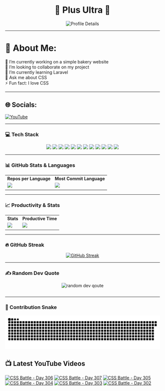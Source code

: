 <h1 align="center">🚀 Plus Ultra 🚀</h1>

<div align="center">
  <img src="http://github-profile-summary-cards.vercel.app/api/cards/profile-details?username=ramzel1414&theme=tokyonight" alt="Profile Details">
</div>

---

# 💫 About Me:
🔭 I’m currently working on a simple bakery website<br>
👯 I’m looking to collaborate on my project<br>
🌱 I’m currently learning Laravel<br>
💬 Ask me about CSS<br>
⚡ Fun fact: I love CSS

---

## 🌐 Socials:
[![YouTube](https://img.shields.io/badge/YouTube-%23FF0000.svg?logo=YouTube&logoColor=white)](https://youtube.com/@UCgG_j8zx0wee5dVAaz9owXw)

---

### 💻 Tech Stack

<div align="center">
  <p>
    <img src="https://img.shields.io/badge/css3-%231572B6.svg?style=for-the-badge&logo=css3&logoColor=white">
    <img src="https://img.shields.io/badge/html5-%23E34F26.svg?style=for-the-badge&logo=html5&logoColor=white">
    <img src="https://img.shields.io/badge/javascript-%23323330.svg?style=for-the-badge&logo=javascript&logoColor=%23F7DF1E">
    <img src="https://img.shields.io/badge/php-%23777BB4.svg?style=for-the-badge&logo=php&logoColor=white">
    <img src="https://img.shields.io/badge/bootstrap-%238511FA.svg?style=for-the-badge&logo=bootstrap&logoColor=white">
    <img src="https://img.shields.io/badge/laravel-%23FF2D20.svg?style=for-the-badge&logo=laravel&logoColor=white">
    <img src="https://img.shields.io/badge/react-%2320232a.svg?style=for-the-badge&logo=react&logoColor=%2361DAFB">
    <img src="https://img.shields.io/badge/node.js-6DA55F?style=for-the-badge&logo=node.js&logoColor=white">
    <img src="https://img.shields.io/badge/tailwindcss-%2338B2AC.svg?style=for-the-badge&logo=tailwind-css&logoColor=white">
    <img src="https://img.shields.io/badge/MongoDB-%234ea94b.svg?style=for-the-badge&logo=mongodb&logoColor=white">
    <img src="https://img.shields.io/badge/mysql-4479A1.svg?style=for-the-badge&logo=mysql&logoColor=white">
    <img src="https://img.shields.io/badge/Canva-%2300C4CC.svg?style=for-the-badge&logo=Canva&logoColor=white">
  </p>
</div>

---

### 📊 GitHub Stats & Languages

<div align="center">
  <table>
    <tr>
      <td align="center"><b>Repos per Language</b></td>
      <td align="center"><b>Most Commit Language</b></td>
    </tr>
    <tr>
      <td><img src="http://github-profile-summary-cards.vercel.app/api/cards/repos-per-language?username=ramzel1414&theme=tokyonight"></td>
      <td><img src="http://github-profile-summary-cards.vercel.app/api/cards/most-commit-language?username=ramzel1414&theme=tokyonight"></td>
    </tr>
  </table>
</div>

---

### 📈 Productivity & Stats

<div align="center">
  <table>
    <tr>
      <td align="center"><b>Stats</b></td>
      <td align="center"><b>Productive Time</b></td>
    </tr>
    <tr>
      <td><img src="http://github-profile-summary-cards.vercel.app/api/cards/stats?username=ramzel1414&theme=tokyonight"></td>
      <td><img src="http://github-profile-summary-cards.vercel.app/api/cards/productive-time?username=ramzel1414&theme=tokyonight&utcOffset=8"></td>
    </tr>
  </table>
</div>

---

### 🔥 GitHub Streak

<div align="center">
  <a href="https://git.io/streak-stats">
    <img src="https://streak-stats.demolab.com?user=ramzel1414&theme=tokyonight&hide_border=true" alt="GitHub Streak">
  </a>
</div>

---

### ✍️ Random Dev Quote

<div align="center">
  <table>
    <img src="https://quotes-github-readme.vercel.app/api?type=horizontal&theme=tokyonight" alt="random dev qoute">

  </table>
</div>

---

### 🐍 Contribution Snake

<div align="center">
  <img src="https://github.com/ramzel1414/ramzel1414/blob/output/snake.svg" alt="Snake animation">
</div>

## 📺 Latest YouTube Videos
<!-- BEGIN YOUTUBE-CARDS -->
[![CSS Battle - Day 306](https://ytcards.demolab.com/?id=D3x4t4VnjQE&title=CSS+Battle+-+Day+306&lang=en&timestamp=1741877996&background_color=%230d1117&title_color=%23ffffff&stats_color=%23dedede&max_title_lines=1&width=250&border_radius=5 "CSS Battle - Day 306")](https://www.youtube.com/watch?v=D3x4t4VnjQE)
[![CSS Battle - Day 307](https://ytcards.demolab.com/?id=xrV2vjQVSfc&title=CSS+Battle+-+Day+307&lang=en&timestamp=1741877962&background_color=%230d1117&title_color=%23ffffff&stats_color=%23dedede&max_title_lines=1&width=250&border_radius=5 "CSS Battle - Day 307")](https://www.youtube.com/watch?v=xrV2vjQVSfc)
[![CSS Battle - Day 305](https://ytcards.demolab.com/?id=igon1y3siG8&title=CSS+Battle+-+Day+305&lang=en&timestamp=1741877223&background_color=%230d1117&title_color=%23ffffff&stats_color=%23dedede&max_title_lines=1&width=250&border_radius=5 "CSS Battle - Day 305")](https://www.youtube.com/watch?v=igon1y3siG8)
[![CSS Battle - Day 304](https://ytcards.demolab.com/?id=jb60zND3rTU&title=CSS+Battle+-+Day+304&lang=en&timestamp=1741596954&background_color=%230d1117&title_color=%23ffffff&stats_color=%23dedede&max_title_lines=1&width=250&border_radius=5 "CSS Battle - Day 304")](https://www.youtube.com/watch?v=jb60zND3rTU)
[![CSS Battle - Day 303](https://ytcards.demolab.com/?id=96G3xTyvVu0&title=CSS+Battle+-+Day+303&lang=en&timestamp=1741527553&background_color=%230d1117&title_color=%23ffffff&stats_color=%23dedede&max_title_lines=1&width=250&border_radius=5 "CSS Battle - Day 303")](https://www.youtube.com/watch?v=96G3xTyvVu0)
[![CSS Battle - Day 302](https://ytcards.demolab.com/?id=y-FuCatu6P0&title=CSS+Battle+-+Day+302&lang=en&timestamp=1741526561&background_color=%230d1117&title_color=%23ffffff&stats_color=%23dedede&max_title_lines=1&width=250&border_radius=5 "CSS Battle - Day 302")](https://www.youtube.com/watch?v=y-FuCatu6P0)
<!-- END YOUTUBE-CARDS -->
